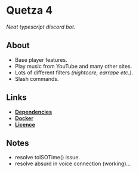 # Quetza 4

_Neat typescript discord bot._

## About

- Base player features.
- Play music from YouTube and many other sites.
- Lots of different filters _(nightcore, earrape etc.)_.
- Slash commands.

## Links

- **[Dependencies](https://github.com/unknowableshade/quetza-bot/blob/master/package.json)**
- **[Docker](https://hub.docker.com/repository/docker/unknowableshade/quetza-bot)**
- **[Licence](https://github.com/unknowableshade/5a0b-bot/blob/master/LICENSE)**

## Notes

- resolve toISOTime() issue.
- resolve absurd in voice connection (working)...
